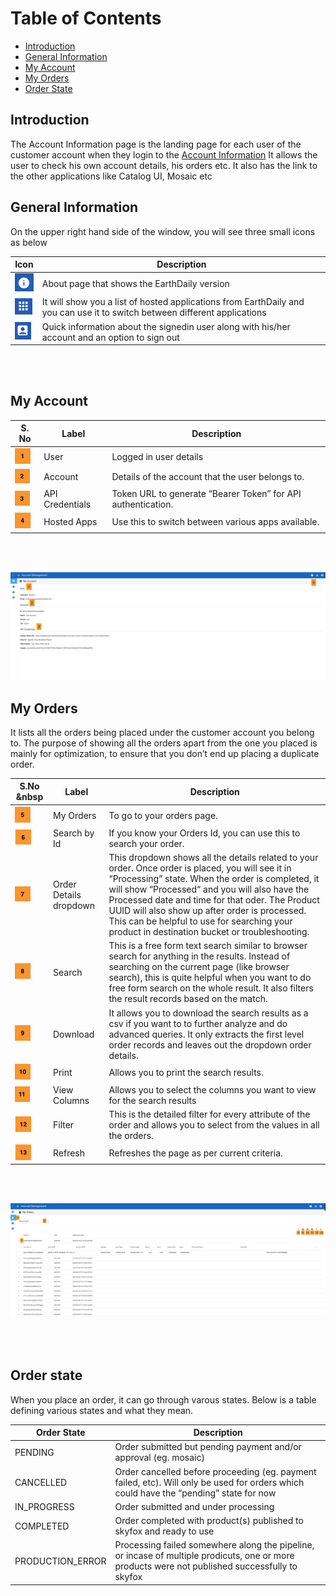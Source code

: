 # Table of Contents
* [Introduction](#introduction)
* [General Information](#general-information)
* [My Account](#my-account)
* [My Orders](#my-orders)
* [Order State](#order-state)

## Introduction
The Account Information page is the landing page for each user of the customer account when they login to the [Account Information](https://earthplatform.eds.earthdaily.com/am) It allows the user to check his own account details, his orders etc. It also has the link to the other applications like Catalog UI, Mosaic etc

## General Information
  
On the upper right hand side of the window, you will see three small icons as below

|   Icon    |   Description     |
|------------|------------------|
| ![About](../Images/Account%20UI/About.png) | About page that shows the EarthDaily version |
| ![AppSwitcher](../Images/Account%20UI/App%20Switcher.png) | It will show you a list of hosted applications from EarthDaily and you can use it to switch between different applications |
| ![UserInfo](../Images/Account%20UI/User%20Info.png) | Quick information about the signedin user along with his/her account and an option to sign out |

<br></br>

## My Account
| S. No | Label | Description |
|-------|-------|-------------|
| ![One](../Images/NumberLabels/One.png)  | User   |  Logged in user details |
| ![Two](../Images/NumberLabels/Two.png)  | Account | Details of the account that the user belongs to. |
| ![Three](../Images/NumberLabels/Three.png)   | API Credentials |  Token URL to generate “Bearer Token” for API authentication. |
| ![Four](../Images/NumberLabels/Four.png)  | Hosted Apps     | Use this to switch between various apps available. |

<br></br>


![My Account](../Images/Account%20UI/Account%20Information.png)

## My Orders

It lists all the orders being placed under the customer account you belong to. The purpose of showing all the orders apart from the one you placed is mainly for optimization, to ensure that you don’t end up placing a duplicate order.


|  S.No &nbsp     | Label | Description |
|---------|-------|-------------|
| ![Five](../Images/NumberLabels/Five.png)  | My Orders | To go to your orders page. |
| ![Six](../Images/NumberLabels/Six.png)  | Search by Id | If you know your Orders Id, you can use this to search your order. |
| ![Seven](../Images/NumberLabels/Seven.png) | Order Details dropdown | This dropdown shows all the details related to your order. Once order is placed, you will see it in “Processing” state. When the order is completed, it will show “Processed“ and you will also have the Processed date and time for that oder. The Product UUID will also show up after order is processed. This can be helpful to use for searching your product in destination bucket or troubleshooting.
| ![Eight](../Images/NumberLabels/Eight.png) | Search | This is a free form text search similar to browser search for anything in the results. Instead of searching on the current page (like browser search), this is quite helpful when you want to do free form search on the whole result. It also filters the result records based on the match.|
| ![Nine](../Images/NumberLabels/Nine.png) | Download | It allows you to download the search results as a csv if you want to to further analyze and do advanced queries. It only extracts the first level order records and leaves out the dropdown order details. |
| ![Ten](../Images/NumberLabels/Ten.png)  | Print | Allows you to print the search results. |
| ![Eleven](../Images/NumberLabels/Eleven.png)  | View Columns | Allows you to select the columns you want to view for the search results |
| ![Twelve](../Images/NumberLabels/Twelve.png) | Filter | This is the detailed filter for every attribute of the order and allows you to select from the values in all the orders. |
| ![Thirteen](../Images/NumberLabels/Thirteen.png) | Refresh | Refreshes the page as per current criteria. |

 <br></br>


![My Orders](../Images/Account%20UI/My%20Orders.png)

<br></br>


## Order state

When you place an order, it can go through varous states. Below is a table defining various states and what they mean.

|   Order State         |              Description              |
|-----------------------|-----------------------------------------------------------------------------------------------| 
|   PENDING             |   Order submitted but pending payment and/or approval (eg. mosaic)       |
|   CANCELLED             |   Order cancelled before proceeding (eg. payment failed, etc). Will only be used for orders which could have the “pending” state for now       |
|   IN_PROGRESS             |   Order submitted and under processing       |
|   COMPLETED             |   Order completed with product(s) published to skyfox and ready to use       |
|   PRODUCTION_ERROR             |   Processing failed somewhere along the pipeline, or incase of multiple prodicuts, one or more products were not published successfully to skyfox       |
